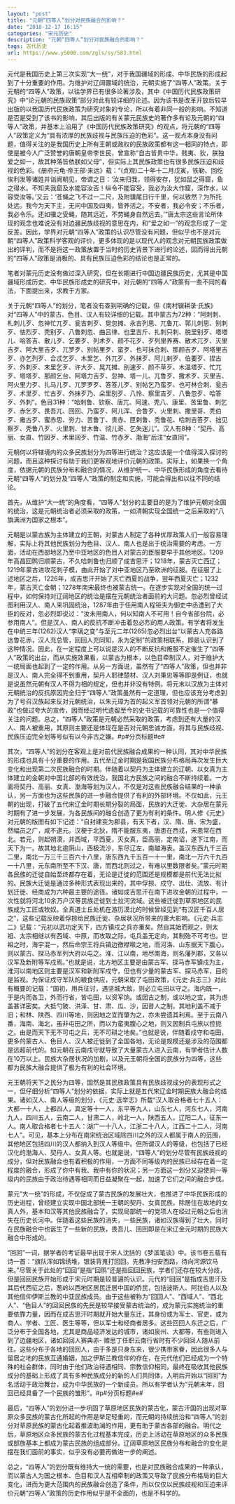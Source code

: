 ```yaml
---
layout: "post"
title: "元朝“四等人”划分对民族融合的影响？"
date: "2018-12-17 16:15"
categories: "宋元历史"
description: "元朝“四等人”划分对民族融合的影响？"
tags: 古代历史
url: https://www.y5000.com/zgls/sy/583.html
---
```






元代是我国历史上第三次实现“大一统”，对于我国疆域的形成、中华民族的形成起到了十分重要的作用。为维护对辽阔疆域的统治，元朝实施了“四等人”政策。关于元朝的“四等人”政策，以往学界已有很多论著涉及，其中《中国历代民族政策研究》中“论元朝的民族政策”部分对此有较详细的论述。因为该书是改革开放后较早出版的以我国历代民族政策为研究对象的专论，所以有着非同一般的影响。不知道是否是受到了该书的影响，其后出版的有关蒙元民族史的著作多有论及元朝的“四等人”政策，并基本上沿用了《中国历代民族政策研究》的观点，将元朝的“四等人”政策定义为“具有浓厚的民族歧视与民族压迫的色彩”。这一观点本身没有问题，值得关注的是我国历史上所有王朝或政权的民族政策都有这一相同的特点，即使是被今人广泛赞誉的唐朝皇帝李世民，曾宣称“自古皆贵中华，贱夷、狄，朕独爱之如一，故其种落皆依朕如父母”，但实际上其民族政策也有很多民族压迫和歧视的色彩。《册府元龟·帝王部·来远》载：“(贞观)二十年十二月戊寅，铁勒、回纥俟利发等诸姓并诣阙朝见，帝谓之日：‘汝来归我，领得安存，犹如鼠之得窟，鱼之得水。不知夫我窟及水能容汝否！纵令不能容受，我必为汝大作窟，深作水，以容受汝等。’又云：‘苍蝇之飞不过一二尺，及附骥尾日行千里，何以致然？为所托处远。我今为天下主，无问中国及四夷，皆养活之。不安者，我必令安；不乐者，我必令乐。还如骥之受蝇，随其远近，不劳蝇身自然远去。’”唐太宗这些言论所体现的观念也难说没有对边疆民族歧视的意思在内，和“爱之如一”的观念形成了一定反差。因此，学界对元朝“四等人”政策的认识尽管没有问题，但似乎也不是对元朝“四等人”政策科学客观的评价，更多体现的是以现代人的观念对元朝民族政策做出的评判，而不是将这一政策放置于当时的历史背景下进行的论述，因而得出元朝的“四等人”政策是消极的、具有民族压迫色彩的结论也是正常的。

笔者对蒙元历史没有做过深入研究，但在长期进行中国边疆民族历史，尤其是中国疆域形成历史、中华民族形成史的研究中，对元朝的“四等人”政策有一些不同的看法，下面提出来，求教于方家。

关于元朝“四等人”的划分，笔者没有查到明确的记载，但《南村辍耕录·氏族》对“四等人”中的蒙古、色目、汉人有较详细的记载。其中蒙古为72种：“阿刺刺、札刺儿歹、忽神忙兀歹、瓮吉刺歹、晃忽摊、永吉列思、兀鲁兀、郭儿刺思、别刺歹、怯烈歹、秃别歹、八鲁刺忽、曲吕律、也里吉斤、扎刺只刺、脱里别歹、塔塔儿、哈答吉、散儿歹、乞要歹、列术歹、颜不花歹、歹列里养赛、散术兀歹、灭里吉歹、阿大里吉歹、兀罗歹、别帖里歹、蛮歹、也可抹合剌、那颜吉歹、阿塔里吉歹、亦乞列歹、合忒乞歹、木里乞、外兀歹、外抹歹、阿儿剌歹、伯要歹、捏古歹、外刺歹、末里乞歹、许大歹、晃兀摊、别速歹、颜不草歹、木温塔歹、忙兀歹、塔塔歹、那颜乞台、阿塔力吉歹、忽神、塔一儿、兀鲁歹、撒术歹、灭里吉、阿火里力歹、扎马儿歹、兀罗罗歹、答答儿歹、别帖乞乃蛮歹、也可林合刺、瓮吉歹、术里歹、忙古歹、外抹歹乃、朵里别歹、八怜、察里吉歹、八鲁忽歹、哈答歹、外刺”。色目31种：“哈刺鲁、钦察、唐兀、阿速、秃八、康里、苦里鲁、刺乞歹、赤乞歹、畏吾兀、回回、乃蛮歹、阿儿浑、合鲁歹、火里刺、撒里哥、秃伯歹、雍古歹、蜜赤思、夯力、苦鲁丁、贵赤、匣剌鲁、秃鲁花、哈刺吉答歹、拙见察歹、秃鲁八歹、火里刺、甘木鲁、彻儿哥、乞失迷儿”。汉人有8种：“契丹、高丽、女直、竹因歹、术里阔歹、竹温、竹赤歹、渤海”后注“女直同”。

元朝何以将辖境内的众多民族划分为四等进行统治？这应该是一个值得深入探讨的问题，而且这种探讨有助于我们更客观地评价元朝的政策。实际上，如果换一个角度，依据元朝的民族分布和融合的情况，从维护统一、中华民族形成的角度去看待元朝“四等人”的划分及“四等人”政策的制定和实施，可能会得出和以往不同的结论。

首先，从维护“大一统”的角度看，“四等人”划分的主要目的是为了维护元朝对全国的统治，这是元朝统治者必须采取的政策，一如清朝实现全国统一之后采取的“八旗满洲为国家之根本”。

元朝是以蒙古族为主体建立的王朝，对蒙古人制定了各种优厚政策人们一般容易理解，实际上将其他民族划分为色目、汉人、南人也是出于统治需要的考虑。一方面，活动在西部地区乃至中亚地区的色目人对蒙古的臣服要早于其他地区。1209年高昌回鹘归顺蒙古，不久哈刺鲁也归顺了成吉思汗；1218年，蒙古灭亡西辽；1219年蒙古进攻花刺子模，由此开始了对中亚地区乃至欧洲的征服。在征服了上述地区之后，1226年，成吉思汗开始了灭亡西夏的战争，翌年西夏灭亡；1232年，蒙古灭亡金朝；1278年南宋最终也被蒙古统一。在逐步实现对全国的统一过程中，如何保持对辽阔地区的统治是摆在元朝统治者面前的大问题。忽必烈曾经试图利用汉人、南人来巩固统治，1287年由于任用南人程钜夫为御史中丞遭到了大臣的反对，忽必烈即说过：“汝未用南人，何以知南人不可用！自今省部台院，必参用南人”。但是汉人、南人的反抗不断冲击着忽必烈的用人政策。有学者将发生在中统三年(1262)汉人“李璃之变”与至元二年(1265)忽必烈出台“以蒙古人充各路达鲁花赤，汉人充总管，回回人充同知，永为定制”的政策相联系，即是认识到了这种情况。因此，在一定程度上可以说是汉人的不断反抗和叛服不定催生了“四等人”政策的出台，而从实施效果看，以蒙古为根本，以色目牵制汉人，对于维护大一统局面也起到了一定的作用。从另一方面说，虽然有了“四等人”政策，但也并非是汉人、南人完全得不到重用，契丹人耶律楚材、汉人刘秉忠等等即是例证，也就是说虽然元朝有汉人不得为相的规定，但也并非没有特例。将元末以汉族为主体对元朝统治的反抗原因完全归于“四等人”政策虽然有一定道理，但也应该充分考虑到为了号召汉族起来反对元朝统治，以朱元璋为首的起义军首领对元朝的所谓“暴政”也做过夸大的宣传，因而经过明代遗留至今的史书记载的可靠性也是一个值得关注的问题。总之，“四等人”政策是元朝必然采取的政策，考虑到还有大量的汉人、南人被重用，其原则主要还是体现在是否对元朝忠诚方面，将其与民族歧视、民族压迫完全划等号似有以今非古之嫌。#p#分页标题#e#

其次，“四等人”的划分在客观上是对前代民族融合成果的一种认同，其对中华民族的形成也具有十分重要的作用。五代至辽金时期是我国民族分布格局再次发生巨大变化和出现第二次民族融合的时期。伴随着以契丹为主体建立的辽朝、以女真为主体建立的金朝对中国北部的有效统治，我国北方民族之间的融合不断持续着。一方面将契丹、高丽、女真、渤海等划为汉人，不仅是对这些民族融合结果的一种承认，另一方面也为这些民族的进一步融合提供了有利的外部环境。不仅如此，元王朝的出现，打破了五代宋辽金时期长期分裂的局面，民族的大迁徙、大杂居在蒙元时期有了进一步发展，为各民族间的融合创造了更为有利的条件。明人修《元史》对元朝的版图有如下记述：“自封建变为郡县，有天下者，汉、隋、唐、宋为盛，然幅员之广，咸不逮元。汉梗于北狄，隋不能服东夷，唐患在西戎，宋患常在西北。若元，则起朔漠，并西域，平西夏，灭女真，臣高丽，定南诏，遂下江南，而天下为一。故其地北逾阴山，西极流沙，东尽辽左，南越海表。盖汉东西九千三百二里，南北一万三千三百六十八里，唐东西九千五百一十一里，南北一万六千九百一十八里，元东南所至不下汉、唐，而西北则过之，有难以里数限者矣。”蒙元时期各民族的迁徙自始至终都存在着，无论是迁徙的范围还是规模都是前代无法比拟的。民族大迁徙是通过多种形式表现出来的，其中俘掠、戍守、出仕、流放、有计划迁徙、经商成为六种最主要的途径。诸如成吉思汗在南下进攻金朝的过程中，一次性就将河北10余万户汉等民族迁徙到土拉河流域。这些被迁徙到草原地区的民族成为工匠或牧奴。全真道士丘处机在游历漠北的时候曾经见到“有汉匠千百人居之”，这些记载反映着俘掠给民族迁徙、杂居状况所带来的重大影响。《元史·兵志二》记载：“元初以武功定天下，四方镇戍之兵亦重矣。然自其始而观之，则太祖、太宗相继以有西域、中原，而攻取之际，屯兵盖无定向，其制殆不可考也。世祖之时，海宇混一，然后命宗王将兵镇边徼襟喉之地，而河洛、山东据天下腹心，则以蒙古、探马赤军列大府以屯之。淮、江以南，地尽南海，则名藩列郡，又各以汉军及新附等军戍焉。”也就是说，北方地区主要是由蒙古军、探马赤军镇戍为主，淮河以南地区则主要是汉军和新附军戍守，但也有少量的蒙古军、探马赤军，目的是监视。为保证戍守军队的粮食供应，元朝采取了屯田政策，《元史·兵志三》对此有概要的记载：“国初，用兵征讨，遇坚城大敌，则必立屯田以守之。海内既一，于是内而各卫，外而行省，皆屯田，以资军饷。或因古之制，或以地之宜，其为虑盖甚详密矣。大抵勺陂、洪泽、甘、肃、瓜、沙，因昔人之制，其地利盖不减于旧；和林、陕西、四川等地，则因地之宜而肇为之，亦未尝遗其利焉。至于云南八番，海南、海北，虽非屯田之所，而以为蛮夷腹心之地，则又因制兵屯旅以控扼之。由是而天下无不可屯之兵，无不可耕之地矣。”也就是说，伴随着戍守和屯田，更多的蒙古人、色目人、汉人被迁徙到了全国各地，无论是规模还是涉及的范围都是远超前代的。如元朝在云南戍守就导致了大量蒙古人进入云南，有学者估计人数在10万以上。民族大杂居状况的加剧，以及元王朝将全国的民族分为四等，这些都为民族大融合提供了极为有利的社会环境。

元王朝将天下之民分为四等，固然是其民族政策具有民族歧视成分的表现形式之一，但仔细分析“四等人”划分的依据，实际上就是五代宋辽金时期民族大融合的结果。诸如汉人、南人等级的划分，《元史·选举志》所载“汉人取合格者七十五人：大都一十人，上都四人，真定等十一人，东平等九人，山东七人，河东七人，河南九人，四川五人，云南二人，甘肃二人，岭北一人，陕西五人，辽阳二人，征东一人。南人取合格者七十五人：湖广一十八人，江浙二十八人，江西二十二人，河南七人”。可见，基本上分布在南宋统治区域除四川之外的汉人都属于南人的范围，其他地区包括四川的汉人都纳入到汉人等级中。但所谓汉人的等级，也包括了已经汉化的渤海人、契丹人、女真人等。也就是说，“四等人”的划分尽管有民族歧视的成分，但对民族融合也有着积极的作用，一方面不同等级内的民族已经存在着一定程度的融合，形成了你中有我、我中有你的状况；另一方面这一划分又迫使同一等级内的民族由于政治待遇等相同而日益凝聚在一起，加速了它们之间的融合步伐。

蒙元“大一统”的形成，不仅促成了蒙古民族的发展壮大，也推进了中华民族形成的历史进程，曾经建立实现中国北部统一王朝的契丹、女真民族，除居住在故地的女真人外，基本和汉等其他民族融合了，实现局部统一的党项人在经过元朝之后也消失在历史长河中。伴随着这些民族的消失，一些民族，诸如汉族得到了壮大，同时在民族融合中也诞生了一些新的民族，畏吾儿、回回即是在宋辽金元时期的民族大融合中形成的。

“回回”一词，据学者的考证最早出现于宋人沈括的《梦溪笔谈》中。该书卷五载有诗一首：“旗队浑如锦绣堆，银装背嵬打回回。先教净扫安西路，待向河源饮马来。”尽管关于此处的“回回”是指“回鹘”还是指回回民族，学者们还存在较大分歧，但是回回民族开始形成于宋元时期是较普遍的认识。元代的“回回”是指成吉思汗及其后代西征之后，葱岭以西地区居民迁居中国的侨民，包括波斯人、阿拉伯人以及其他信仰伊斯兰教的中亚民族成员。由于这些被称为“回回人”、“西域人”、“西北人”、“色目人”的回回民族的先民是较早接受蒙古统治的，成为蒙元实施统治的重要依靠力量，因而在成吉思汗时期就开始大量东迁，其身份或为军士、官吏，或为商人、学者、工匠、医生等等，但以军士和经商者居多。这些回回人东迁之后，广泛分布于全国各地，尤其是商品经济发达的城市，诸如泉州、大都等，有些则进入到了边疆地区，诸如回回人赛典赤-
赡思丁任职云南行省时有不少回回人随从前往。这些分布于各地的回回人，由于多是只身东来，很少携带家眷，因此很多人与留居之地的民族互通婚姻，加之伊斯兰教信仰的存在，在元代他们已经成为一个特殊的社会群体，同时由于他们政治待遇相同、宗教信仰相同，最终在吸收其他民族成分的基础上形成了具有多种民族成分的新的人们共同体，入明后开始以“回回”为名活动于政治舞台，成为中华民族的一个新成员。所以有学者认为“元朝末年，回回已经具备了一个民族的雏形”。#p#分页标题#e#

最后，“四等人”的划分进一步巩固了草原地区民族的蒙古化，蒙古汗国的出现对草原众多民族的蒙古化所起的作用是举足轻重的，而元朝的持续统治和“四等人”的划分对草原民族的蒙古化起着推波助澜的作用，更有助于蒙古各部的融合。明代之后，草原地区众多民族的蒙古化过程基本完成，历史上活动在草原地区的众多民族或部族基本上都成为蒙古民族的组成部分。辽阔草原地区民族分布和融合的变化是摆在我们面前的事实，似乎没有必要再做进一步的阐述。

总之，“四等人”的划分既有维持大一统的需要，也是对民族融合成果的一种承认，而以蒙古人为国之根本、色目和汉人互相牵制的政策又导致了民族分布格局的巨大变化，进而为更大范围内的民族融合创造了条件，所以仅仅以民族歧视和压迫来评价元朝“四等人”政策的历史作用似乎是不全面的，也是不科学的。
